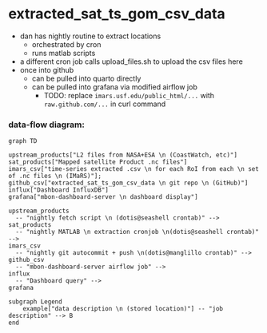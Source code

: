 # extracted_sat_ts_gom_csv_data

* dan has nightly routine to extract locations 
  * orchestrated by cron
  * runs matlab scripts
* a different cron job calls upload_files.sh to upload the csv files here
* once into github
  * can be pulled into quarto directly
  * can be pulled into grafana via modified airflow job
    * TODO: replace `imars.usf.edu/public_html/...` with `raw.github.com/...` in curl command  

### data-flow diagram:

```mermaid
graph TD

upstream_products["L2 files from NASA+ESA \n (CoastWatch, etc)"]
sat_products["Mapped satellite Product .nc files"]
imars_csv["time-series extracted .csv \n for each RoI from each \n set of .nc files \n (IMaRS)"];
github_csv["extracted_sat_ts_gom_csv_data \n git repo \n (GitHub)"]
influx["Dashboard InfluxDB"]
grafana["mbon-dashboard-server \n dashboard display"]

upstream_products
  -- "nightly fetch script \n (dotis@seashell crontab)" -->
sat_products 
  -- "nightly MATLAB \n extraction cronjob \n(dotis@seashell crontab)" --> 
imars_csv
  -- "nightly git autocommit + push \n(dotis@manglillo crontab)" -->
github_csv
  -- "mbon-dashboard-server airflow job" -->
influx
  -- "Dashboard query" -->
grafana

subgraph Legend
    example["data description \n (stored location)"] -- "job description" --> B
end
```
